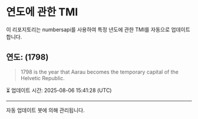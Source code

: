
# 연도에 관한 TMI

이 리포지토리는 numbersapi를 사용하여 특정 년도에 관한 TMI를 자동으로 업데이트합니다.

## 연도: (1798)
> 1798 is the year that Aarau becomes the temporary capital of the Helvetic Republic.

⏳ 업데이트 시간: 2025-08-06 15:41:28 (UTC)

---
자동 업데이트 봇에 의해 관리됩니다.
